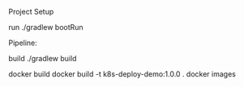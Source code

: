 Project Setup

run
./gradlew bootRun


Pipeline: 

build
./gradlew build

docker build 
docker build -t k8s-deploy-demo:1.0.0 .
docker images

